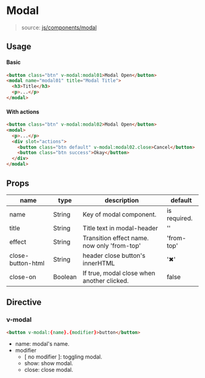 # Modal
> source: [js/components/modal](../src/js/components/modal.vue)

## Usage
#### Basic
```html
<button class="btn" v-modal:modal01>Modal Open</button>
<modal name="modal01" title="Modal Title">
  <h3>Title</h3>
  <p>...</p>
</modal>
```

#### With actions
```html
<button class="btn" v-modal:modal02>Modal Open</button>
<modal>
  <p>...</p>
  <div slot="actions">
    <button class="btn default" v-modal:modal02.close>Cancel</button>
    <button class="btn success">Okay</button>
  </div>
</modal>
```

## Props
| name | type | description | default |
| ---- | ---- | ----------- | ------- |
| name | String | Key of modal component. | is required. |
| title | String | Title text in modal-header | '' |
| effect | String | Transition effect name. now only 'from-top' | 'from-top' |
| close-button-html | String | header close button's innerHTML | '✖' |
| close-on | Boolean | If true, modal close when another clicked. | false |

## Directive
### v-modal
```html
<button v-modal:{name}.{modifier}>button</button>
```
- name: modal's name.
- modifier
  - [ no modifier ]: toggling modal.
  - show: show modal.
  - close: close modal.
